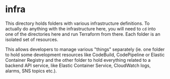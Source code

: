 # infra

This directory holds folders with various infrastructure definitions. To actually do anything with the infrastructure here, you will need to `cd` into one of the directories here and run Terraform from there. Each folder is an isolated set of resources.

This allows developers to manage various "things" separately (ie. one folder to hold some development resources like CodeBuild, CodePipeline or Elastic Container Registry and the other folder to hold everything related to a backend API service, like Elastic Container Service, CloudWatch logs, alarms, SNS topics etc.).

